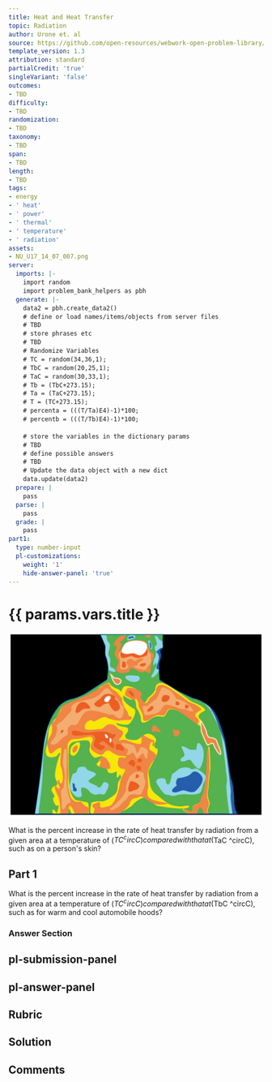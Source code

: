 ```yaml
---
title: Heat and Heat Transfer
topic: Radiation
author: Urone et. al
source: https://github.com/open-resources/webwork-open-problem-library/tree/master/Contrib/BrockPhysics/College_Physics_Urone/14.Heat_and_Heat_Transfer/14-07.Radiation/NU_U17_14_07_007.pg
template_version: 1.3
attribution: standard
partialCredit: 'true'
singleVariant: 'false'
outcomes:
- TBD
difficulty:
- TBD
randomization:
- TBD
taxonomy:
- TBD
span:
- TBD
length:
- TBD
tags:
- energy
- ' heat'
- ' power'
- ' thermal'
- ' temperature'
- ' radiation'
assets:
- NU_U17_14_07_007.png
server:
  imports: |-
    import random
    import problem_bank_helpers as pbh
  generate: |-
    data2 = pbh.create_data2()
    # define or load names/items/objects from server files
    # TBD
    # store phrases etc
    # TBD
    # Randomize Variables
    # TC = random(34,36,1);
    # TbC = random(20,25,1);
    # TaC = random(30,33,1);
    # Tb = (TbC+273.15);
    # Ta = (TaC+273.15);
    # T = (TC+273.15);
    # percenta = (((T/Ta)E4)-1)*100;
    # percentb = (((T/Tb)E4)-1)*100;

    # store the variables in the dictionary params
    # TBD
    # define possible answers
    # TBD
    # Update the data object with a new dict
    data.update(data2)
  prepare: |
    pass
  parse: |
    pass
  grade: |
    pass
part1:
  type: number-input
  pl-customizations:
    weight: '1'
    hide-answer-panel: 'true'
---
```


# {{ params.vars.title }} 

![Thermograph.](NU_U17_14_07_007.png)

What is the percent increase in the rate of heat transfer by radiation from a given area at a temperature of ($TC ^circC) compared with that at ($TaC ^circC), such as on a person's skin?

## Part 1 
What is the percent increase in the rate of heat transfer by radiation from a given area at a temperature of ($TC ^circC) compared with that at ($TbC ^circC), such as for warm and cool automobile hoods? 


 ### Answer Section


## pl-submission-panel 


## pl-answer-panel 


## Rubric 


## Solution 


## Comments 


